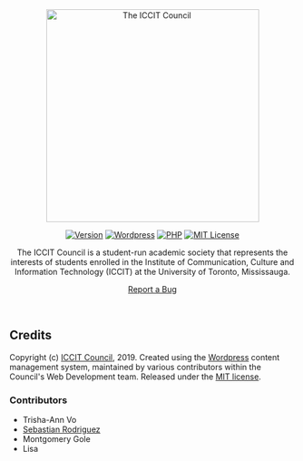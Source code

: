 <div align="center" style="text-align:center"><a href="http://iccitcouncil.com"><img src="https://seb646.com/images/ICCIT-Council-lg.png" alt="The ICCIT Council" width="375px"/></a>
<br>

[![Version](https://img.shields.io/badge/Version-v2.0.0-brightgreen.svg "Version")](https://github.com/ICCIT-Council/iccitcouncil.com) [![Wordpress](https://img.shields.io/badge/Wordpress-v5.2.3-orange.svg "Wordpress Version")](https://wordpress.org) [![PHP](https://img.shields.io/badge/PHP-v7.3.0-red.svg "PHP Version")](https://secure.php.net/) [![MIT License](https://img.shields.io/badge/License-MIT-blue.svg "MIT License")](https://github.com/ICCIT-Council/iccitcouncil.com/blob/master/LICENSE)

The ICCIT Council is a student-run academic society that represents the interests of students enrolled in the Institute of Communication, Culture and Information Technology (ICCIT) at the University of Toronto, Mississauga.<br>

[Report a Bug](https://github.com/ICCIT-Council/iccitcouncil.com/issues/new)</div><br>

## Credits
Copyright (c) [ICCIT Council](http://iccitcouncil.com), 2019. Created using the [Wordpress](https://wordpress.org) content management system, maintained by various contributors within the Council's Web Development team. Released under the [MIT license](https://github.com/ICCIT-Council/iccitcouncil.comy/blob/master/LICENSE). 

### Contributors
* Trisha-Ann Vo
* [Sebastian Rodriguez](https://github.com/seb646)
* Montgomery Gole
* Lisa 
